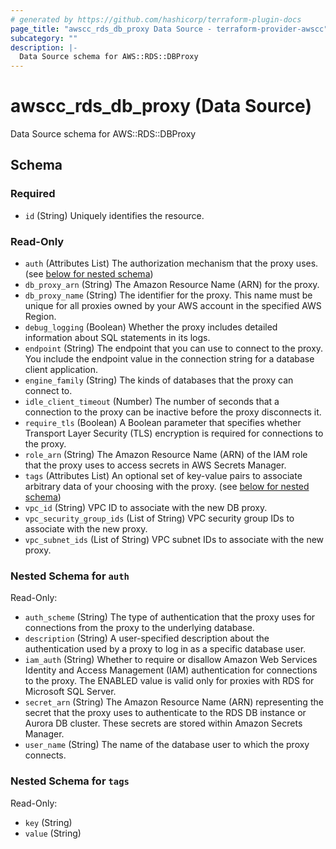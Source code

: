 ```yaml
---
# generated by https://github.com/hashicorp/terraform-plugin-docs
page_title: "awscc_rds_db_proxy Data Source - terraform-provider-awscc"
subcategory: ""
description: |-
  Data Source schema for AWS::RDS::DBProxy
---
```


# awscc_rds_db_proxy (Data Source)

Data Source schema for AWS::RDS::DBProxy



<!-- schema generated by tfplugindocs -->
## Schema

### Required

- `id` (String) Uniquely identifies the resource.

### Read-Only

- `auth` (Attributes List) The authorization mechanism that the proxy uses. (see [below for nested schema](#nestedatt--auth))
- `db_proxy_arn` (String) The Amazon Resource Name (ARN) for the proxy.
- `db_proxy_name` (String) The identifier for the proxy. This name must be unique for all proxies owned by your AWS account in the specified AWS Region.
- `debug_logging` (Boolean) Whether the proxy includes detailed information about SQL statements in its logs.
- `endpoint` (String) The endpoint that you can use to connect to the proxy. You include the endpoint value in the connection string for a database client application.
- `engine_family` (String) The kinds of databases that the proxy can connect to.
- `idle_client_timeout` (Number) The number of seconds that a connection to the proxy can be inactive before the proxy disconnects it.
- `require_tls` (Boolean) A Boolean parameter that specifies whether Transport Layer Security (TLS) encryption is required for connections to the proxy.
- `role_arn` (String) The Amazon Resource Name (ARN) of the IAM role that the proxy uses to access secrets in AWS Secrets Manager.
- `tags` (Attributes List) An optional set of key-value pairs to associate arbitrary data of your choosing with the proxy. (see [below for nested schema](#nestedatt--tags))
- `vpc_id` (String) VPC ID to associate with the new DB proxy.
- `vpc_security_group_ids` (List of String) VPC security group IDs to associate with the new proxy.
- `vpc_subnet_ids` (List of String) VPC subnet IDs to associate with the new proxy.

<a id="nestedatt--auth"></a>
### Nested Schema for `auth`

Read-Only:

- `auth_scheme` (String) The type of authentication that the proxy uses for connections from the proxy to the underlying database.
- `description` (String) A user-specified description about the authentication used by a proxy to log in as a specific database user.
- `iam_auth` (String) Whether to require or disallow Amazon Web Services Identity and Access Management (IAM) authentication for connections to the proxy. The ENABLED value is valid only for proxies with RDS for Microsoft SQL Server.
- `secret_arn` (String) The Amazon Resource Name (ARN) representing the secret that the proxy uses to authenticate to the RDS DB instance or Aurora DB cluster. These secrets are stored within Amazon Secrets Manager.
- `user_name` (String) The name of the database user to which the proxy connects.


<a id="nestedatt--tags"></a>
### Nested Schema for `tags`

Read-Only:

- `key` (String)
- `value` (String)


